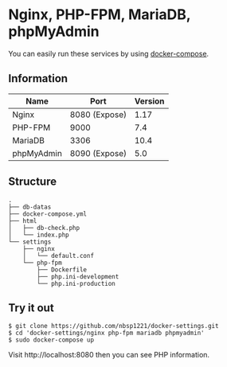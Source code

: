 # Nginx, PHP-FPM, MariaDB, phpMyAdmin

You can easily run these services by using [docker-compose](https://docs.docker.com/compose).

## Information

| Name       | Port          | Version |
|------------|---------------|---------|
| Nginx      | 8080 (Expose) | 1.17    |
| PHP-FPM    | 9000          | 7.4     |
| MariaDB    | 3306          | 10.4    |
| phpMyAdmin | 8090 (Expose) | 5.0     |

## Structure

```
.
├── db-datas
├── docker-compose.yml
├── html
│   ├── db-check.php
│   └── index.php
└── settings
    ├── nginx
    │   └── default.conf
    └── php-fpm
        ├── Dockerfile
        ├── php.ini-development
        └── php.ini-production
```

## Try it out

```shell
$ git clone https://github.com/nbsp1221/docker-settings.git
$ cd 'docker-settings/nginx php-fpm mariadb phpmyadmin'
$ sudo docker-compose up
```

Visit http://localhost:8080 then you can see PHP information.
